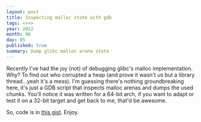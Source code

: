 ```yaml
---
layout: post
title: Inspecting malloc state with gdb
tags: <++>
year: 2012
month: 06
day: 05
published: true
summary: Dump glibc malloc arena state
---
```


Recently I've had the joy (not) of debugging glibc's malloc implementation. Why? To find
out who corrupted a heap (and prove it wasn't _us_ but a library thread...yeah it's a mess).
I'm guessing there's nothing groundbreaking here, it's just a GDB script that inspects
malloc arenas and dumps the used chunks. You'll notice it was written for a 64-bit arch,
if you want to adapt or test it on a 32-bit target and get back to me, that'd be awesome.

So, code is in [this gist](https://gist.github.com/mfukar/2873593). Enjoy.
